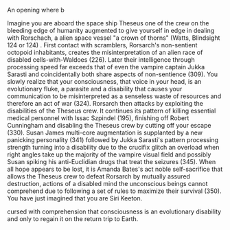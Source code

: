 An opening where b

Imagine you are aboard the space ship Theseus one of the crew on the bleeding edge of humanity augmented to give yourself in edge in dealing with Rorschach, a alien space vessel "a crown of thorns" (Watts, Blindsight 124 or 124) . First contact with scramblers, Rorsarch's non-sentient octopoid inhabitants, creates the misinterpretation of an alien race of disabled cells-with-Waldoes (226). Later their intelligence through processing speed far exceeds that of even the vampire captain Jukka Sarasti and coincidentally both share aspects of non-sentience (309). You slowly realize that your consciousness, that voice in your head, is an evolutionary fluke, a parasite and a disability that causes your communication to be misinterpreted as a senseless waste of resources and therefore an act of war (324). Rorsarch then attacks by exploiting the disabilities of the Theseus crew. It continues its pattern of killing essential medical personnel with Issac Szpindel (195), finishing off Robert Cunningham and disabling the Theseus crew by cutting off your escape (330). Susan James multi-core augmentation is supplanted by a new panicking personality (341) followed by Jukka Sarasti's pattern processing strength turning into a disability due to the crucifix glitch an overload when right angles take up the majority of the vampire visual field and possibly Susan spiking his anti-Euclidian drugs that treat the seizures (345). When all hope appears to be lost, it is Amanda Bates's act noble self-sacrifice that allows the Theseus crew to defeat Rorsarch by mutually assured destruction, actions of a disabled mind the unconscious beings cannot comprehend due to following a set of rules to maximize their survival (350). You have just imagined that you are Siri Keeton.

cursed with comprehension that consciousness is an evolutionary disability and only to regain it on the return trip to Earth.